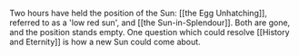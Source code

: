 Two hours have held the position of the Sun: [[the Egg Unhatching]], referred to as a 'low red sun', and [[the Sun-in-Splendour]]. Both are gone, and the position stands empty.
One question which could resolve [[History and Eternity]] is how a new Sun could come about.